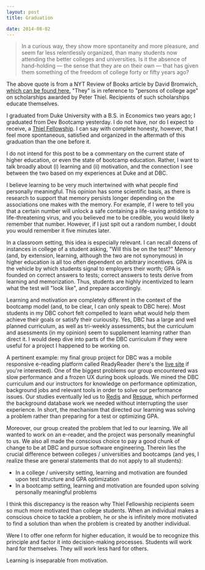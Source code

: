 ```yaml
---
layout: post
title: Graduation

date: 2014-08-02
---
```


<blockquote>In a curious way, they show more spontaneity and more pleasure, and seem far less relentlessly organized, than many students now attending the better colleges and universities. Is it the absence of hand-holding — the sense that they are on their own — that has given them something of the freedom of college forty or fifty years ago?</blockquote>

The above quote is from a NYT Review of Books article by David Bromwich, [which can be found here.](http://www.nybooks.com/articles/archives/2014/aug/14/hi-tech-mess-higher-education/) "They" is in reference to "persons of college age" on scholarships awarded by Peter Thiel. Recipients of such scholarships educate themselves.

I graduated from Duke University with a B.S. in Economics two years ago; I graduated from Dev Bootcamp yesterday. I do not have, nor do I expect to receive, a [Thiel Fellowship](http://www.thielfellowship.org/). I can say with complete honesty, however, that I feel more spontaneous, satisfied and organized in the aftermath of this graduation than the one before it.

I do not intend for this post to be a commentary on the current state of higher education, or even the state of bootcamp education. Rather, I want to talk broadly about (i) learning and (ii) motivation, and the connection I see between the two based on my experiences at Duke and at DBC.

I believe learning to be very much intertwined with what people find personally meaningful. This opinion has some scientific basis, as there is research to support that memory persists longer depending on the associations one makes with the memory. For example, if I were to tell you that a certain number will unlock a safe containing a life-saving antidote to a life-threatening virus, and you believed me to be credible, you would likely remember that number. However, if I just spit out a random number, I doubt you would remember it five minutes later.

In a classroom setting, this idea is especially relevant. I can recall dozens of instances in college of a student asking, "Will this be on the test?" Memory (and, by extension, learning, although the two are not synonymous) in higher education is all too often dependent on arbitrary incentives. GPA is the vehicle by which students signal to employers their worth; GPA is founded on correct answers to tests; correct answers to tests derive from learning and memorization. Thus, students are highly incentivized to learn what the test will "look like", and prepare accordingly.

Learning and motivation are completely different in the context of the bootcamp model (and, to be clear, I can only speak to DBC here). Most students in my DBC cohort felt compelled to learn what would help them achieve their goals or satisfy their curiousity. Yes, DBC has a large and well planned curriculum, as well as tri-weekly assessments, but the curriculum and asessments (in my opinion) seem to supplement learning rather than direct it. I would deep dive into parts of the DBC curriculum if they were useful for a project I happened to be working on.

A pertinent example: my final group project for DBC was a mobile responsive e-reading platform called ReadyReader (here's the [live site](http://ready-reader.herokuapp.com/) if you're interested). One of the biggest problems our group encountered was slow performance and a frozen UX during book uploads. We mined the DBC curriculum and our instructors for knowledge on performance optimization, background jobs and relevant tools in order to solve our performance issues. Our studies eventually led us to [Redis](http://redis.io/) and [Resque](https://github.com/resque/resque), which performed the background database work we needed without interrupting the user experience. In short, the mechanism that directed our learning was solving a problem rather than preparing for a test or optimizing GPA.

Moreover, our group created the problem that led to our learning. We all wanted to work on an e-reader, and the project was personally meaningful to us. We also all made the conscious choice to pay a good chunk of change to be at DBC and pursue software engineering. Therein lies the crucial difference between colleges / universities and bootcamps (and yes, I realize these are general statements that do not apply to all students): 

- In a college / university setting, learning and motivation are founded upon test structure and GPA optimization
- In a bootcamp setting, learning and motivation are founded upon solving personally meaningful problems

I think this discrepancy is the reason why Thiel Fellowship recipients seem so much more motivated than college students. When an individual makes a conscious choice to tackle a problem, he or she is infinitely more motivated to find a solution than when the problem is created by another individual. 

Were I to offer one reform for higher education, it would be to recognize this principle and factor it into decision-making processes. Students will work hard for themselves. They will work less hard for others. 

Learning is inseparable from motivation.































